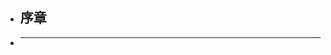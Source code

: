 - ## 序章
-
  -------------------------------------------------------------------------------------------------